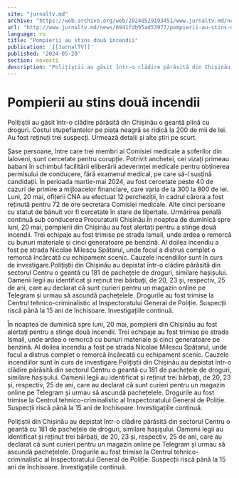 ```yaml
---
site: "jurnaltv.md"
archive: "https://web.archive.org/web/20240529193451/www.jurnaltv.md/news/6941fdb95ad53977/pompierii-au-stins-doua-incendii.html?utm_source=RSS&utm_medium=RSS&utm_campaign=RSS"
url: "http://www.jurnaltv.md/news/6941fdb95ad53977/pompierii-au-stins-doua-incendii.html"
language: ro
title: "Pompierii au stins două incendii"
publication: '[[JurnalTV]]'
published: '2024-05-20'
section: novosti
description: "Polițiștii au găsit într-o clădire părăsită din Chișinău o geantă plină cu droguri. Costul stupefiantelor pe piața neagră se ridică la 200 de mii de lei. Au fost reținuți trei suspecți. Urmează detalii și alte știri pe scurt."
---
```


# Pompierii au stins două incendii

Polițiștii au găsit într-o clădire părăsită din Chișinău o geantă plină cu droguri. Costul stupefiantelor pe piața neagră se ridică la 200 de mii de lei. Au fost reținuți trei suspecți. Urmează detalii și alte știri pe scurt.

Șase persoane, între care trei membri ai Comisiei medicale a șoferilor din Ialoveni, sunt cercetate pentru corupție. Potrivit anchetei, cei vizați primeau babani în schimbul facilitării eliberării adeverinței medicale pentru obținerea permisului de conducere, fără examenul medical, pe care să-l susțină candidații. În perioada martie-mai 2024, au fost cercetate peste 40 de cazuri de primire a mijloacelor financiare, care varia de la 300 la 800 de lei. Luni, 20 mai, ofițerii CNA au efectuat 12 percheziții, în cadrul cărora a fost reținută pentru 72 de ore secretara Comisiei medicale. Alte cinci persoane cu statut de bănuit vor fi cercetate în stare de libertate. Urmărirea penală continuă sub conducerea Procuraturii Chișinău.În noaptea de duminică spre luni, 20 mai, pompierii din Chișinău au fost alertați pentru a stinge două incendii. Trei echipaje au fost trimise pe strada Ismail, unde ardea o remorcă cu bunuri materiale și cinci generatoare pe benzină. Al doilea incendiu a fost pe strada Nicolae Milescu Spătarul, unde focul a distrus complet o remorcă încărcată cu echipament scenic. Cauzele incendiilor sunt în curs de investigare.Polițiștii din Chișinău au depistat într-o clădire părăsită din sectorul Centru o geantă cu 181 de pachețele de droguri, similare hașișului. Oamenii legii au identificat și reținut trei bărbați, de 20, 23 și, respectiv, 25 de ani, care au declarat că sunt curieri pentru un magazin online pe Telegram și urmau să ascundă pachețelele. Drogurile au fost trimise la Centrul tehnico-criminalistic al Inspectoratului General de Poliție. Suspecții riscă până la 15 ani de închisoare. Investigațiile continuă.

În noaptea de duminică spre luni, 20 mai, pompierii din Chișinău au fost alertați pentru a stinge două incendii. Trei echipaje au fost trimise pe strada Ismail, unde ardea o remorcă cu bunuri materiale și cinci generatoare pe benzină. Al doilea incendiu a fost pe strada Nicolae Milescu Spătarul, unde focul a distrus complet o remorcă încărcată cu echipament scenic. Cauzele incendiilor sunt în curs de investigare.Polițiștii din Chișinău au depistat într-o clădire părăsită din sectorul Centru o geantă cu 181 de pachețele de droguri, similare hașișului. Oamenii legii au identificat și reținut trei bărbați, de 20, 23 și, respectiv, 25 de ani, care au declarat că sunt curieri pentru un magazin online pe Telegram și urmau să ascundă pachețelele. Drogurile au fost trimise la Centrul tehnico-criminalistic al Inspectoratului General de Poliție. Suspecții riscă până la 15 ani de închisoare. Investigațiile continuă.

Polițiștii din Chișinău au depistat într-o clădire părăsită din sectorul Centru o geantă cu 181 de pachețele de droguri, similare hașișului. Oamenii legii au identificat și reținut trei bărbați, de 20, 23 și, respectiv, 25 de ani, care au declarat că sunt curieri pentru un magazin online pe Telegram și urmau să ascundă pachețelele. Drogurile au fost trimise la Centrul tehnico-criminalistic al Inspectoratului General de Poliție. Suspecții riscă până la 15 ani de închisoare. Investigațiile continuă.